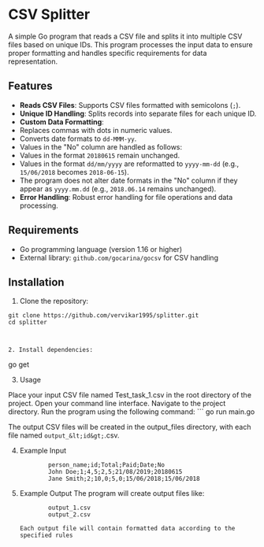 # CSV Splitter

A simple Go program that reads a CSV file and splits it into multiple CSV files based on unique IDs. This program processes the input data to ensure proper formatting and handles specific requirements for data representation.

## Features

- **Reads CSV Files**: Supports CSV files formatted with semicolons (`;`).
- **Unique ID Handling**: Splits records into separate files for each unique ID.
- **Custom Data Formatting**:
- Replaces commas with dots in numeric values.
- Converts date formats to `dd-MMM-yy`.
- Values in the "No" column are handled as follows:
- Values in the format `20180615` remain unchanged.
- Values in the format `dd/mm/yyyy` are reformatted to `yyyy-mm-dd` (e.g., `15/06/2018` becomes `2018-06-15`).
- The program does not alter date formats in the "No" column if they appear as `yyyy.mm.dd` (e.g., `2018.06.14` remains unchanged).
- **Error Handling**: Robust error handling for file operations and data processing.

## Requirements

- Go programming language (version 1.16 or higher)
- External library: `github.com/gocarina/gocsv` for CSV handling

## Installation

1. Clone the repository:
```
git clone https://github.com/vervikar1995/splitter.git
cd splitter



2. Install dependencies:
```
  go get

3. Usage

Place your input CSV file named Test_task_1.csv in the root directory of the project.
Open your command line interface.
Navigate to the project directory.
Run the program using the following command:
    ```
        go run main.go

The output CSV files will be created in the output_files directory, with each file named `output_&lt;id&gt;`.csv.

4. Example Input
    ```
            person_name;id;Total;Paid;Date;No
            John Doe;1;4,5;2,5;21/08/2019;20180615
            Jane Smith;2;10,0;5,0;15/06/2018;15/06/2018

5. Example Output
            The program will create output files like:
    ```
            output_1.csv
            output_2.csv

    Each output file will contain formatted data according to the specified rules